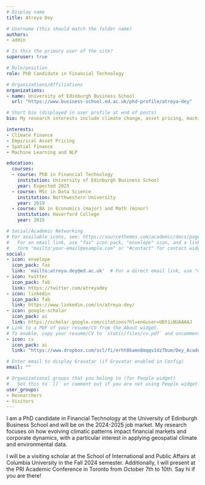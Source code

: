 ```yaml
---
# Display name
title: Atreya Dey

# Username (this should match the folder name)
authors:
- admin

# Is this the primary user of the site?
superuser: true

# Role/position
role: PhD Candidate in Financial Technology

# Organizations/Affiliations
organizations:
- name: University of Edinburgh Business School
  url: "https://www.business-school.ed.ac.uk/phd-profile/atreya-dey"

# Short bio (displayed in user profile at end of posts)
bio: My research interests include climate change, asset pricing, machine learning, finance, and economics.

interests:
- Climate Finance
- Empirical Asset Pricing
- Spatial Finance
- Machine Learning and NLP

education:
  courses:
  - course: PhD in Financial Technology
    institution: University of Edinburgh Business School
    year: Expected 2025
  - course: MSc in Data Science
    institution: Northwestern University
    year: 2019
  - course: BA in Economics (major) and Math (minor)
    institution: Haverford College
    year: 2015

# Social/Academic Networking
# For available icons, see: https://sourcethemes.com/academic/docs/page-builder/#icons
#   For an email link, use "fas" icon pack, "envelope" icon, and a link in the
#   form "mailto:your-email@example.com" or "#contact" for contact widget.
social:
- icon: envelope
  icon_pack: fas
  link: 'mailto:atreya.dey@ed.ac.uk'  # For a direct email link, use "mailto:test@example.org".
- icon: twitter
  icon_pack: fab
  link: https://twitter.com/atreyadey
- icon: linkedin
  icon_pack: fab
  link: https://www.linkedin.com/in/atreya-dey/
- icon: google-scholar
  icon_pack: ai
  link: https://scholar.google.com/citations?hl=en&user=UDt1iNUAAAAJ
# Link to a PDF of your resume/CV from the About widget.
# To enable, copy your resume/CV to `static/files/cv.pdf` and uncomment the lines below.
- icon: cv
  icon_pack: ai
  link: "https://www.dropbox.com/scl/fi/erht0kamn8mqqv1dz7bum/Dey_Academic_CV.pdf?rlkey=4kytb3n7rnth4sslbzai1jm8l&st=hqboc47g&dl=0"

# Enter email to display Gravatar (if Gravatar enabled in Config)
email: ""

# Organizational groups that you belong to (for People widget)
#   Set this to `[]` or comment out if you are not using People widget.
user_groups:
- Researchers
- Visitors
---
```


I am a PhD candidate in Financial Technology at the University of Edinburgh Business School and will be on the 2024-2025 job market. My research focuses on how evolving climatic patterns impact financial markets and corporate dynamics, with a particular interest in applying geospatial climate and environmental data.

I will be a visiting scholar at the School of International and Public Affairs at Columbia University in the Fall 2024 semester. Additionally, I will present at the PRI Academic Conference in Toronto from October 7th to 10th. Say hi if you are there!